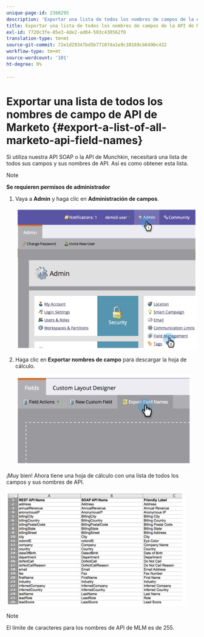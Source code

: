 ```yaml
---
unique-page-id: 2360295
description: 'Exportar una lista de todos los nombres de campos de la API de Marketo: Marketo Docs: documentación del producto'
title: Exportar una lista de todos los nombres de campos de la API de Marketo
exl-id: 7720c3fe-85e3-4de2-ad04-503c430562f0
translation-type: tm+mt
source-git-commit: 72e1d29347bd5b77107da1e9c30169cb6490c432
workflow-type: tm+mt
source-wordcount: '101'
ht-degree: 0%

---
```


# Exportar una lista de todos los nombres de campo de API de Marketo {#export-a-list-of-all-marketo-api-field-names}

Si utiliza nuestra API SOAP o la API de Munchkin, necesitará una lista de todos sus campos y sus nombres de API. Así es como obtener esta lista.

>[!NOTE]
>
>**Se requieren permisos de administrador**

1. Vaya a **Admin** y haga clic en **Administración de campos**.

   ![](assets/image2014-9-24-14-3a4-3a54.png)

1. Haga clic en **Exportar nombres de campo** para descargar la hoja de cálculo.

   ![](assets/image2014-9-24-14-3a5-3a6.png)

¡Muy bien! Ahora tiene una hoja de cálculo con una lista de todos los campos y sus nombres de API.

![](assets/image2014-9-24-14-3a5-3a19.png)

>[!NOTE]
>
>El límite de caracteres para los nombres de API de MLM es de 255.
